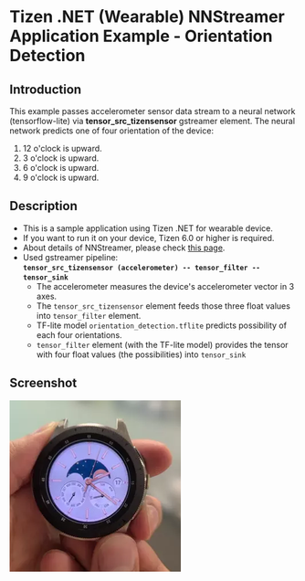 # Tizen .NET (Wearable) NNStreamer Application Example - Orientation Detection

## Introduction

This example passes accelerometer sensor data stream to a neural network (tensorflow-lite) via **tensor_src_tizensensor** gstreamer element.
The neural network predicts one of four orientation of the device:

1. 12 o'clock is upward.
2. 3 o'clock is upward.
3. 6 o'clock is upward.
4. 9 o'clock is upward.

## Description

* This is a sample application using Tizen .NET for wearable device.
* If you want to run it on your device, Tizen 6.0 or higher is required.
* About details of NNStreamer, please check [this page](https://samsung.github.io/TizenFX/API8/api/Tizen.MachineLearning.Inference.html).
* Used gstreamer pipeline:  
  **`tensor_src_tizensensor (accelerometer) -- tensor_filter -- tensor_sink`**
  * The accelerometer measures the device's accelerometer vector in 3 axes.
  * The `tensor_src_tizensensor` element feeds those three float values into `tensor_filter` element.
  * TF-lite model `orientation_detection.tflite` predicts possibility of each four orientations.
  * `tensor_filter` element (with the TF-lite model) provides the tensor with four float values (the possibilities) into `tensor_sink`

## Screenshot

![Alt screenshot](./orientation_detection.webp)
